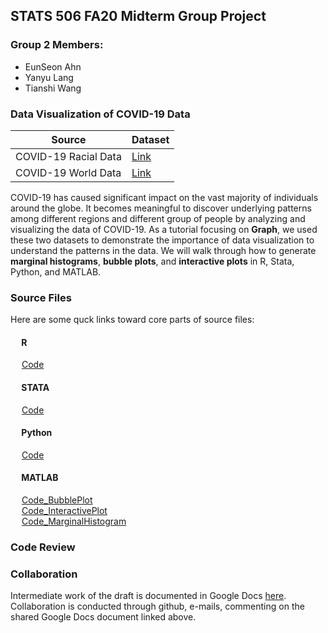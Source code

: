 ## STATS 506 FA20 Midterm Group Project 
### Group 2 Members:
* EunSeon Ahn
* Yanyu Lang 
* Tianshi Wang


### Data Visualization of COVID-19 Data
Source| Dataset
------------ | ------------ 
COVID-19 Racial Data | [Link](https://covidtracking.com/race)
COVID-19 World Data | [Link](https://ourworldindata.org/covid-hospitalizations)

COVID-19 has caused significant impact on the vast majority of individuals around the globe. It becomes meaningful to discover underlying patterns among different regions and different group of people by analyzing and visualizing the data of COVID-19. As a tutorial focusing on **Graph**, we used these two datasets to demonstrate the importance of data visualization to understand the patterns in the data. We will walk through how to generate **marginal histograms**, **bubble plots**, and **interactive plots** in R, Stata, Python, and MATLAB. 
 

### Source Files
Here are some quck links toward core parts of source files:
<br/> 
#### &emsp; R
&emsp; [Code](./R/r_code.R) <br/> 
#### &emsp; STATA
&emsp; [Code](./STATA/stata_code.do) <br/>
#### &emsp; Python
&emsp; [Code](./Python/Python_Code.ipynb) <br/> 
#### &emsp; MATLAB
&emsp; [Code_BubblePlot](./MATLAB/bubbleplot_new.m) <br/>
&emsp; [Code_InteractivePlot](./MATLAB/interactve_plots.m) <br/>
&emsp; [Code_MarginalHistogram](./MATLAB/marginal_histogram.m) <br/>
 

### Code Review


### Collaboration
Intermediate work of the draft is documented in Google Docs [here](https://docs.google.com/document/d/1Ll_wvns7VoLCHO6lnm5YkAHmTlGQXR6Xjt7Tj-3cLvI/edit#).
Collaboration is conducted through github, e-mails, commenting on the shared Google Docs document linked above.

